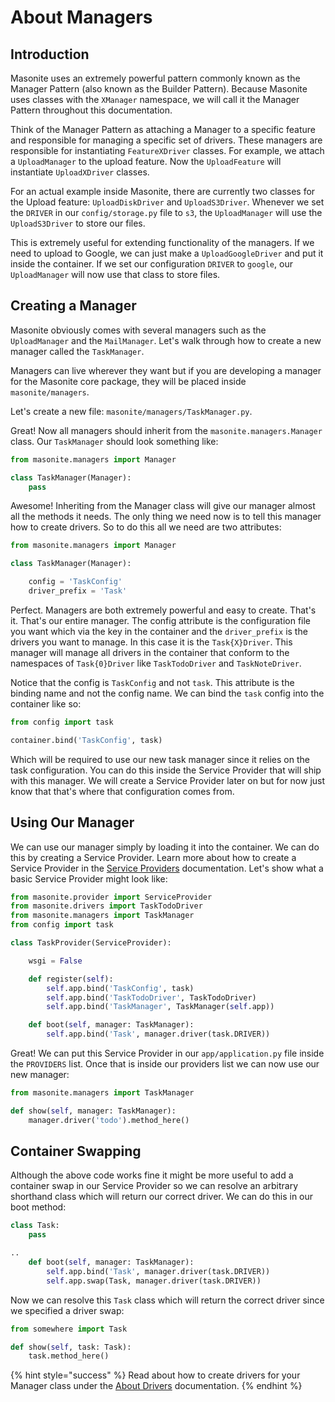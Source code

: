 # About Managers

## Introduction

Masonite uses an extremely powerful pattern commonly known as the Manager Pattern (also known as the Builder Pattern). Because Masonite uses classes with the `XManager` namespace, we will call it the Manager Pattern throughout this documentation.

Think of the Manager Pattern as attaching a Manager to a specific feature and responsible for managing a specific set of drivers. These managers are responsible for instantiating `FeatureXDriver` classes. For example, we attach a `UploadManager` to the upload feature. Now the `UploadFeature` will instantiate `UploadXDriver` classes.

For an actual example inside Masonite, there are currently two classes for the Upload feature: `UploadDiskDriver` and `UploadS3Driver`. Whenever we set the `DRIVER` in our `config/storage.py` file to `s3`, the `UploadManager` will use the `UploadS3Driver` to store our files.

This is extremely useful for extending functionality of the managers. If we need to upload to Google, we can just make a `UploadGoogleDriver` and put it inside the container. If we set our configuration `DRIVER` to `google`, our `UploadManager` will now use that class to store files.

## Creating a Manager

Masonite obviously comes with several managers such as the `UploadManager` and the `MailManager`. Let's walk through how to create a new manager called the `TaskManager`.

Managers can live wherever they want but if you are developing a manager for the Masonite core package, they will be placed inside `masonite/managers`.

Let's create a new file: `masonite/managers/TaskManager.py`.

Great! Now all managers should inherit from the `masonite.managers.Manager` class. Our `TaskManager` should look something like:

```python
from masonite.managers import Manager

class TaskManager(Manager):
    pass
```

Awesome! Inheriting from the Manager class will give our manager almost all the methods it needs. The only thing we need now is to tell this manager how to create drivers. So to do this all we need are two attributes:

```python
from masonite.managers import Manager

class TaskManager(Manager):

    config = 'TaskConfig'
    driver_prefix = 'Task'
```

Perfect. Managers are both extremely powerful and easy to create. That's it. That's our entire manager. The config attribute is the configuration file you want which via the key in the container and the `driver_prefix` is the drivers you want to manage. In this case it is the `Task{X}Driver`. This manager will manage all drivers in the container that conform to the namespaces of `Task{0}Driver` like `TaskTodoDriver` and `TaskNoteDriver`.

Notice that the config is `TaskConfig` and not `task`. This attribute is the binding name and not the config name. We can bind the `task` config into the container like so:

```python
from config import task

container.bind('TaskConfig', task)
```

Which will be required to use our new task manager since it relies on the task configuration. You can do this inside the Service Provider that will ship with this manager. We will create a Service Provider later on but for now just know that that's where that configuration comes from.

## Using Our Manager

We can use our manager simply by loading it into the container. We can do this by creating a Service Provider. Learn more about how to create a Service Provider in the [Service Providers](../architectural-concepts/service-providers.md) documentation. Let's show what a basic Service Provider might look like:

```python
from masonite.provider import ServiceProvider
from masonite.drivers import TaskTodoDriver
from masonite.managers import TaskManager
from config import task

class TaskProvider(ServiceProvider):

    wsgi = False

    def register(self):
        self.app.bind('TaskConfig', task)
        self.app.bind('TaskTodoDriver', TaskTodoDriver)
        self.app.bind('TaskManager', TaskManager(self.app))

    def boot(self, manager: TaskManager):
        self.app.bind('Task', manager.driver(task.DRIVER))
```

Great! We can put this Service Provider in our `app/application.py` file inside the `PROVIDERS` list. Once that is inside our providers list we can now use our new manager:

```python
from masonite.managers import TaskManager

def show(self, manager: TaskManager):
    manager.driver('todo').method_here()
```

## Container Swapping

Although the above code works fine it might be more useful to add a container swap in our Service Provider so we can resolve an arbitrary shorthand class which will return our correct driver. We can do this in our boot method:

```python
class Task:
    pass

..
    def boot(self, manager: TaskManager):
        self.app.bind('Task', manager.driver(task.DRIVER))
        self.app.swap(Task, manager.driver(task.DRIVER))
```

Now we can resolve this `Task` class which will return the correct driver since we specified a driver swap:

```python
from somewhere import Task

def show(self, task: Task):
    task.method_here()
```

{% hint style="success" %}
Read about how to create drivers for your Manager class under the [About Drivers](about-drivers.md) documentation.
{% endhint %}

